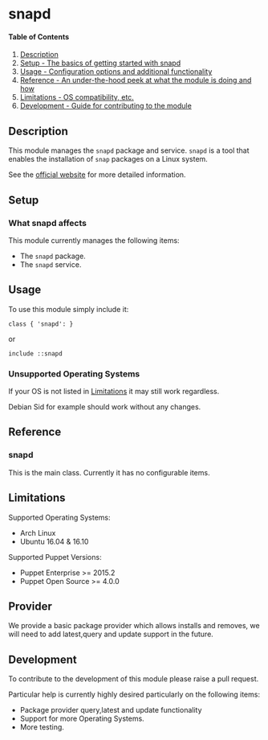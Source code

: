 # snapd

#### Table of Contents

1. [Description](#description)
1. [Setup - The basics of getting started with snapd](#setup)
1. [Usage - Configuration options and additional functionality](#usage)
1. [Reference - An under-the-hood peek at what the module is doing and how](#reference)
1. [Limitations - OS compatibility, etc.](#limitations)
1. [Development - Guide for contributing to the module](#development)

## Description

This module manages the `snapd` package and service. `snapd` is a tool that enables the installation of `snap` packages on a Linux system.

See the [official website](http://snapcraft.io/) for more detailed information.

## Setup

### What snapd affects

This module currently manages the following items:

* The `snapd` package.
* The `snapd` service.

## Usage

To use this module simply include it:

```puppet
class { 'snapd': }
```

or

```puppet
include ::snapd
```

### Unsupported Operating Systems

If your OS is not listed in [Limitations](#Limitations) it may still work regardless.

Debian Sid for example should work without any changes.

## Reference

### snapd

This is the main class. Currently it has no configurable items.

## Limitations

Supported Operating Systems:

* Arch Linux
* Ubuntu 16.04 & 16.10

Supported Puppet Versions:

* Puppet Enterprise >= 2015.2
* Puppet Open Source >= 4.0.0

## Provider
We provide a basic package provider which allows installs and removes, we will need to add latest,query and update support in the future.

## Development

To contribute to the development of this module please raise a pull request.

Particular help is currently highly desired particularly on the following items:

* Package provider query,latest and update functionality
* Support for more Operating Systems.
* More testing.
